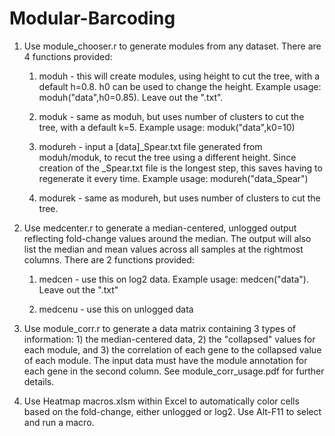# Modular-Barcoding

1. Use module_chooser.r to generate modules from any dataset. There are 4 functions provided:

     1. moduh - this will create modules, using height to cut the tree, with a default h=0.8. h0 can be used to change the height. Example usage: moduh("data",h0=0.85). Leave out the ".txt".
  
     2. moduk - same as moduh, but uses number of clusters to cut the tree, with a default k=5. Example usage: moduk("data",k0=10)
  
     3. modureh - input a [data]_Spear.txt file generated from moduh/moduk, to recut the tree using a different height. Since creation of the _Spear.txt file is the longest step, this saves having to regenerate it every time. Example usage: modureh("data_Spear")
  
     4. modurek - same as modureh, but uses number of clusters to cut the tree.

2. Use medcenter.r to generate a median-centered, unlogged output reflecting fold-change values around the median. The output will also list the median and mean values across all samples at the rightmost columns. There are 2 functions provided:

     1. medcen - use this on log2 data. Example usage: medcen("data"). Leave out the ".txt"

     2. medcenu - use this on unlogged data

4. Use module_corr.r to generate a data matrix containing 3 types of information: 1) the median-centered data, 2) the "collapsed" values for each module, and 3) the correlation of each gene to the collapsed value of each module. The input data must have the module annotation for each gene in the second column. See module_corr_usage.pdf for further details.

5. Use Heatmap macros.xlsm within Excel to automatically color cells based on the fold-change, either unlogged or log2. Use Alt-F11 to select and run a macro.
